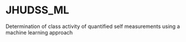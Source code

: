 # JHUDSS_ML
Determination of class activity of quantified self measurements using a machine learning approach
